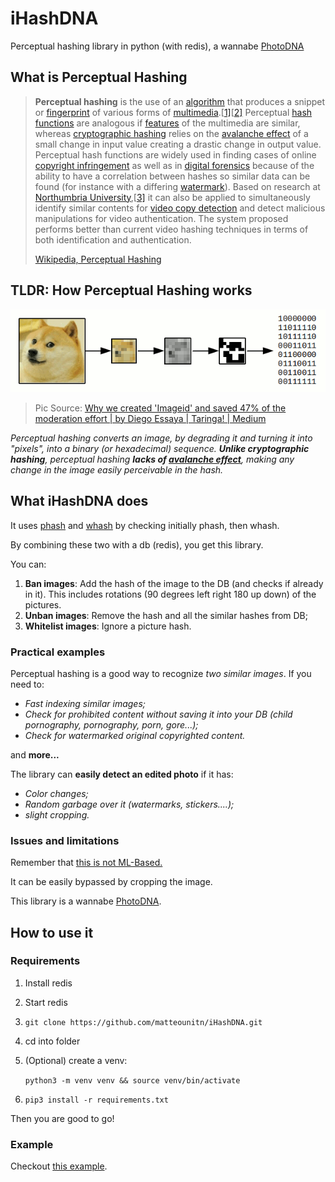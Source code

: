 # iHashDNA
Perceptual hashing library in python (with redis), a wannabe [PhotoDNA](https://en.wikipedia.org/wiki/PhotoDNA)

## What is Perceptual Hashing

> **Perceptual hashing** is the use of an [algorithm](https://en.wikipedia.org/wiki/Algorithm) that produces a snippet or [fingerprint](https://en.wikipedia.org/wiki/Fingerprint_(computing)) of various forms of [multimedia](https://en.wikipedia.org/wiki/Multimedia).[[1\]](https://en.wikipedia.org/wiki/Perceptual_hashing#cite_note-1)[[2\]](https://en.wikipedia.org/wiki/Perceptual_hashing#cite_note-2) Perceptual [hash functions](https://en.wikipedia.org/wiki/Hash_function) are analogous if [features](https://en.wikipedia.org/wiki/Feature_vector) of the multimedia are similar, whereas [cryptographic hashing](https://en.wikipedia.org/wiki/Cryptographic_hash_function) relies on the [avalanche effect](https://en.wikipedia.org/wiki/Avalanche_effect) of a small change in input value creating a drastic change in output value. Perceptual hash functions are widely used in finding cases of online [copyright infringement](https://en.wikipedia.org/wiki/Copyright_infringement) as well as in [digital forensics](https://en.wikipedia.org/wiki/Digital_forensics) because of the ability to have a correlation between hashes so similar data can be found (for instance with a differing [watermark](https://en.wikipedia.org/wiki/Digital_watermark)). Based on research at [Northumbria University](https://en.wikipedia.org/wiki/Northumbria_University),[[3\]](https://en.wikipedia.org/wiki/Perceptual_hashing#cite_note-3) it can also be applied to simultaneously identify similar contents for [video copy detection](https://en.wikipedia.org/wiki/Video_copy_detection) and detect malicious manipulations for video authentication. The system proposed performs better than current video hashing techniques in terms of both identification and authentication.
>
> [Wikipedia, Perceptual Hashing](https://en.wikipedia.org/wiki/Perceptual_hashing)

## TLDR: How Perceptual Hashing works

![Why we created 'Imageid' and saved 47% of the moderation effort | by Diego  Essaya | Taringa! | Medium](README.assets/0*zfY4Co3OIXnuJ-96.)

> Pic Source: [Why we created 'Imageid' and saved 47% of the moderation effort | by Diego  Essaya | Taringa! | Medium](https://medium.com/taringa-on-publishing/why-we-built-imageid-and-saved-47-of-the-moderation-effort-b7afb69d068e)

*Perceptual hashing converts an image, by degrading it and turning it into "pixels", into a binary (or hexadecimal) sequence. **Unlike cryptographic hashing**, perceptual hashing **lacks of [avalanche effect](https://en.wikipedia.org/wiki/Avalanche_effect)**, making any change in the image easily perceivable in the hash.*

## What iHashDNA does

It uses [phash](https://en.wikipedia.org/wiki/Perceptual_hashing) and [whash](https://fullstackml.com/wavelet-image-hash-in-python-3504fdd282b5?gi=667775a177e2) by checking initially phash, then whash.

By combining these two with a db (redis), you get this library.

You can:

1. **Ban images**: Add the hash of the image to the DB (and checks if already in it). 
   This includes rotations (90 degrees left right 180 up down) of the pictures.
2. **Unban images**: Remove the hash and all the similar hashes from DB;
3. **Whitelist images**: Ignore a picture hash.

### Practical examples

Perceptual hashing is a good way to recognize *two similar images*. If you need to:

* *Fast indexing similar images;*
* *Check for prohibited content without saving it into your DB (child pornography, pornography, porn, gore...);*
* *Check for watermarked original copyrighted content.*

and **more...**

The library can **easily detect an edited photo** if it has:

* *Color changes;*
* *Random garbage over it (watermarks, stickers....);*
* *slight cropping.*

### Issues and limitations

Remember that <u>this is not ML-Based.</u> 

It can be easily bypassed by cropping the image. 

This library is a wannabe [PhotoDNA](https://en.wikipedia.org/wiki/PhotoDNA).

## How to use it

### Requirements

1. Install redis

2. Start redis

3. `git clone https://github.com/matteounitn/iHashDNA.git`

4. cd into folder

5. (Optional) create a venv:

   `python3 -m venv venv && source venv/bin/activate`

6. `pip3 install -r requirements.txt`

Then you are good to go!

### Example

Checkout [this example](example.py).
